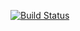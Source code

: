 [![Build Status](https://travis-ci.org/baberthal/gulp_helpers_rails.svg?branch=master)](https://travis-ci.org/baberthal/gulp_helpers_rails)

